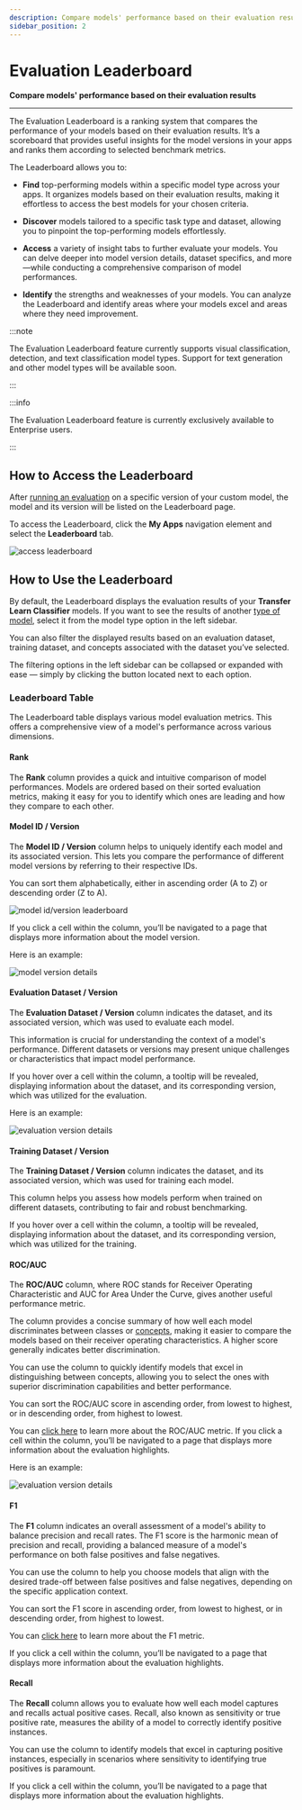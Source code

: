 ```yaml
---
description: Compare models' performance based on their evaluation results
sidebar_position: 2
---
```


# Evaluation Leaderboard

**Compare models' performance based on their evaluation results**
<hr />

The Evaluation Leaderboard is a ranking system that compares the performance of your models based on their evaluation results. It’s a scoreboard that provides useful insights for the model versions in your apps and ranks them according to selected benchmark metrics.

The Leaderboard allows you to:

- **Find** top-performing models within a specific model type across your apps. It organizes models based on their evaluation results, making it effortless to access the best models for your chosen criteria.

- **Discover** models tailored to a specific task type and dataset, allowing you to pinpoint the top-performing models effortlessly.  

- **Access** a variety of insight tabs to further evaluate your models. You can delve deeper into model version details, dataset specifics, and more—while conducting a comprehensive comparison of model performances.

- **Identify** the strengths and weaknesses of your models. You can analyze the Leaderboard and identify areas where your models excel and areas where they need improvement.

:::note

The Evaluation Leaderboard feature currently supports visual classification, detection, and text classification model types. Support for text generation and other model types will be available soon.

:::

:::info

The Evaluation Leaderboard feature is currently exclusively available to Enterprise users.

:::

## How to Access the Leaderboard

After [running an evaluation](https://docs.clarifai.com/portal-guide/evaluate/#running-evaluation) on a specific version of your custom model, the model and its version will be listed on the Leaderboard page. 

To access the Leaderboard, click the **My Apps** navigation element and select the **Leaderboard** tab.  

![access leaderboard](/img/others/leaderboard_1.png)

## How to Use the Leaderboard

By default, the Leaderboard displays the evaluation results of your **Transfer Learn Classifier** models. If you want to see the results of another [type of model](https://docs.clarifai.com/portal-guide/model/model-types/), select it from the model type option in the left sidebar. 

You can also filter the displayed results based on an evaluation dataset, training dataset, and concepts associated with the dataset you’ve selected.

The filtering options in the left sidebar can be collapsed or expanded with ease — simply by clicking the button located next to each option. 

### Leaderboard Table

The Leaderboard table displays various model evaluation metrics. This offers a comprehensive view of a model's performance across various dimensions.

#### Rank

The **Rank** column provides a quick and intuitive comparison of model performances. Models are ordered based on their sorted evaluation metrics, making it easy for you to identify which ones are leading and how they compare to each other.  

#### Model ID / Version

The **Model ID / Version** column helps to uniquely identify each model and its associated version. This lets you compare the performance of different model versions by referring to their respective IDs.

You can sort them alphabetically, either in ascending order (A to Z) or descending order (Z to A).

![model id/version leaderboard](/img/others/leaderboard_2.png)

If you click a cell within the column, you’ll be navigated to a page that displays more information about the model version. 

Here is an example: 

![model version details](/img/others/leaderboard_3.png)

#### Evaluation Dataset / Version

The **Evaluation Dataset / Version** column indicates the dataset, and its associated version, which was used to evaluate each model. 

This information is crucial for understanding the context of a model's performance. Different datasets or versions may present unique challenges or characteristics that impact model performance.

If you hover over a cell within the column, a tooltip will be revealed, displaying information about the dataset, and its corresponding version, which was utilized for the evaluation.

Here is an example:

![evaluation version details](/img/others/leaderboard_4.png)

#### Training Dataset / Version

The **Training Dataset / Version** column indicates the dataset, and its associated version, which was used for training each model. 

This column helps you assess how models perform when trained on different datasets, contributing to fair and robust benchmarking.

If you hover over a cell within the column, a tooltip will be revealed, displaying information about the dataset, and its corresponding version, which was utilized for the training.

#### ROC/AUC

The **ROC/AUC** column, where ROC stands for Receiver Operating Characteristic and AUC for Area Under the Curve, gives another useful performance metric. 

The column provides a concise summary of how well each model discriminates between classes or [concepts](https://docs.clarifai.com/portal-guide/concepts/create-get-update-delete), making it easier to compare the models based on their receiver operating characteristics. A higher score generally indicates better discrimination.

You can use the column to quickly identify models that excel in distinguishing between concepts, allowing you to select the ones with superior discrimination capabilities and better performance.

You can sort the ROC/AUC score in ascending order, from lowest to highest, or in descending order, from highest to lowest. 

You can [click here](https://docs.clarifai.com/portal-guide/evaluate/interpreting-evaluations/#roc-auc-concept-accuracy-score) to learn more about the ROC/AUC metric.
If you click a cell within the column, you’ll be navigated to a page that displays more information about the evaluation highlights. 

Here is an example: 

![evaluation version details](/img/others/leaderboard_5.png)

#### F1

The **F1** column indicates an overall assessment of a model's ability to balance precision and recall rates. The F1 score is the harmonic mean of precision and recall, providing a balanced measure of a model's performance on both false positives and false negatives.

You can use the column to help you choose models that align with the desired trade-off between false positives and false negatives, depending on the specific application context. 

You can sort the F1 score in ascending order, from lowest to highest, or in descending order, from highest to lowest. 

You can [click here](https://docs.clarifai.com/portal-guide/evaluate/interpreting-evaluations/#f1-score) to learn more about the F1 metric.

If you click a cell within the column, you’ll be navigated to a page that displays more information about the evaluation highlights. 

#### Recall

The **Recall** column allows you to evaluate how well each model captures and recalls actual positive cases. Recall, also known as sensitivity or true positive rate, measures the ability of a model to correctly identify positive instances.

You can use the column to identify models that excel in capturing positive instances, especially in scenarios where sensitivity to identifying true positives is paramount.

If you click a cell within the column, you’ll be navigated to a page that displays more information about the evaluation highlights. 
 





